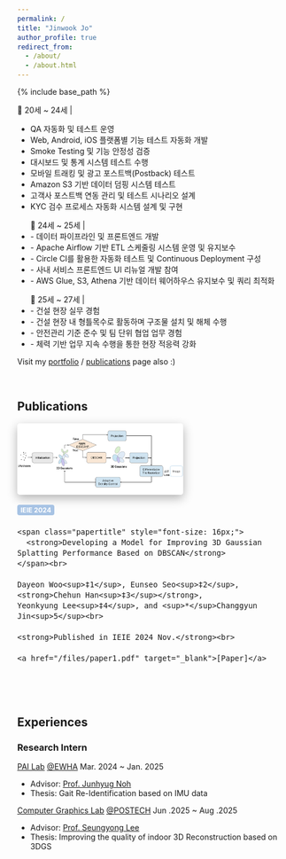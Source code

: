 ```yaml
---
permalink: /
title: "Jinwook Jo"
author_profile: true
redirect_from: 
  - /about/
  - /about.html
---
```


{% include base_path %}

📌 20세 ~ 24세 |  
  - QA 자동화 및 테스트 운영  
  - Web, Android, iOS 플랫폼별 기능 테스트 자동화 개발  
  - Smoke Testing 및 기능 안정성 검증  
  - 대시보드 및 통계 시스템 테스트 수행  
  - 모바일 트래킹 및 광고 포스트백(Postback) 테스트  
  - Amazon S3 기반 데이터 덤핑 시스템 테스트  
  - 고객사 포스트백 연동 관리 및 테스트 시나리오 설계  
  - KYC 검수 프로세스 자동화 시스템 설계 및 구현  

<ul>📌 24세 ~ 25세 |  <br />
  <li> - 데이터 파이프라인 및 프론트엔드 개발 </li>
  <li> - Apache Airflow 기반 ETL 스케줄링 시스템 운영 및 유지보수 </li>
  <li> - Circle CI를 활용한 자동화 테스트 및 Continuous Deployment 구성 </li>
  <li> - 사내 서비스 프론트엔드 UI 리뉴얼 개발 참여 </li>
  <li> - AWS Glue, S3, Athena 기반 데이터 웨어하우스 유지보수 및 쿼리 최적화 </li>
</ul>
<ul>📌 25세 ~ 27세 |  <br />
  <li> - 건설 현장 실무 경험 </li>
  <li> - 건설 현장 내 형틀목수로 활동하며 구조물 설치 및 해체 수행 </li>
  <li> - 안전관리 기준 준수 및 팀 단위 협업 업무 경험 </li>
  <li> - 체력 기반 업무 지속 수행을 통한 현장 적응력 강화 </li>
</ul>

<!-- <p align="center">
  <a href="mailto:chehunhan16@gmail.com">E-mail</a> |
  <a href="/files/cv_0803.pdf" target="_blank">CV</a> |
  <a href="https://github.com/chehun16">Github</a>
</p> -->

Visit my [portfolio](https://chehun16.github.io/portfolio/) / [publications](https://chehun16.github.io/publications/) page also :)

<br>


Publications
------

<div style="display: flex; flex-wrap: wrap; gap: 16px; align-items: center; margin-bottom: 32px;">
  <img src="/images/3dgs_1.png" alt="3dgs"
     style="width: 300px; max-width: 100%; object-fit: cover;
            border-radius: 5px; flex-shrink: 0;
            box-shadow: 0 6px 18px rgba(0, 0, 0, 0.3);">

  <div style="font-size: 16px; min-width: 200px; flex: 1;">
    <div style="background-color: #a7c3e4ff; color: white; font-size: 12px; font-weight: bold;
                padding: 2px 6px; border-radius: 4px; display: inline-block; margin-bottom: 4px;">
      IEIE 2024
    </div><br>
    
    <span class="papertitle" style="font-size: 16px;">
      <strong>Developing a Model for Improving 3D Gaussian Splatting Performance Based on DBSCAN</strong>
    </span><br>
    
    Dayeon Woo<sup>‡1</sup>, Eunseo Seo<sup>‡2</sup>, <strong>Chehun Han<sup>‡3</sup></strong>, 
    Yeonkyung Lee<sup>‡4</sup>, and <sup>*</sup>Changgyun Jin<sup>5</sup><br>
    
    <strong>Published in IEIE 2024 Nov.</strong><br>
    
    <a href="/files/paper1.pdf" target="_blank">[Paper]</a>
  </div>
</div>

<br>

Experiences
------

### Research Intern

[PAI Lab](https://pai.ewha.ac.kr/) [@EWHA](https://www.ewha.ac.kr/ewha/index.do) Mar. 2024 ~ Jan. 2025
- Advisor: [Prof. Junhyug Noh](https://junhyug.github.io/)
- Thesis: Gait Re-Identification based on IMU data

[Computer Graphics Lab](https://cg.postech.ac.kr/) [@POSTECH](https://postech.ac.kr/kor/index.do) Jun .2025 ~ Aug .2025
- Advisor: [Prof. Seungyong Lee](https://cg.postech.ac.kr/leesy/)
- Thesis: Improving the quality of indoor 3D Reconstruction based on 3DGS

<br>


<!-- ### <a href="https://deepdaiv.oopy.io/" style="color: #264a8e; text-decoration: none;">**deepdaiv**</a> 
Apr. 2023 ~ Feb. 2025
- '23s Data Analysis
- '23f Audio
- ‘24w Audio
- ‘24s Deep Learning Architecture
- '24f Self driving -->


